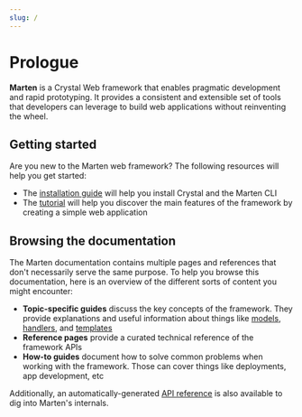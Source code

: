 ```yaml
---
slug: /
---
```


# Prologue

**Marten** is a Crystal Web framework that enables pragmatic development and rapid prototyping. It provides a consistent and extensible set of tools that developers can leverage to build web applications without reinventing the wheel.

## Getting started

Are you new to the Marten web framework? The following resources will help you get started:

* The [installation guide](./getting-started/installation.md) will help you install Crystal and the Marten CLI
* The [tutorial](./getting-started/tutorial.md) will help you discover the main features of the framework by creating a simple web application

## Browsing the documentation

The Marten documentation contains multiple pages and references that don't necessarily serve the same purpose. To help you browse this documentation, here is an overview of the different sorts of content you might encounter:

* **Topic-specific guides** discuss the key concepts of the framework. They provide explanations and useful information about things like [models](./models-and-databases), [handlers](./handlers-and-http), and [templates](./templates)
* **Reference pages** provide a curated technical reference of the framework APIs
* **How-to guides** document how to solve common problems when working with the framework. Those can cover things like deployments, app development, etc

Additionally, an automatically-generated [API reference](pathname:///api/0.3/index.html) is also available to dig into Marten's internals.
